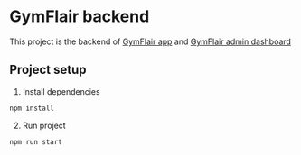 # GymFlair backend

This project is the backend of [GymFlair app](https://github.com/saifeddinbahri/gym_flair_app_flutter.git) and [GymFlair admin dashboard](https://github.com/saifeddinbahri/gymfalir_admin_dashboard_angular.git)

## Project setup
1. Install dependencies
```bash
npm install
```
2. Run project
```bash
npm run start
```
